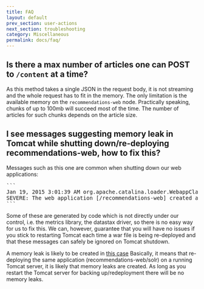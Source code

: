 ```yaml
---
title: FAQ
layout: default
prev_section: user-actions
next_section: troubleshooting
category: Miscellaneous
permalink: docs/faq/
---
```


## Is there a max number of articles one can POST to `/content` at a time?

As this method takes a single JSON in the request body, it is not streaming and the whole request has to fit in the memory. The only limitation is the available memory on the `recommendations-web` node. Practically speaking, chunks of up to 100mb will succeed most of the time. The number of articles for such chunks depends on the article size.

## I see messages suggesting memory leak in Tomcat while shutting down/re-deploying recommendations-web, how to fix this?

Messages such as this one are common when shutting down our web applications:
<pre>```
Jan 19, 2015 3:01:39 AM org.apache.catalina.loader.WebappClassLoader checkThreadLocalMapForLeaks
SEVERE: The web application [/recommendations-web] created a ThreadLocal with key of type [com.codahale.metrics.ThreadLocalRandom$1] (value [com.codahale.metrics.ThreadLocalRandom$1@6475dc22]) and a value of type [com.codahale.metrics.ThreadLocalRandom] (value [com.codahale.metrics.ThreadLocalRandom@68008a89]) but failed to remove it when the web application was stopped. Threads are going to be renewed over time to try and avoid a probable memory leak.
```</pre>

Some of these are generated by code which is not directly under our control, i.e. the metrics library, the datastax driver, so there is no easy way for us to fix this. We can, however, guarantee that you will have no issues if you stick to restarting Tomcat each time a war file is being re-deployed and that these messages can safely be ignored on Tomcat shutdown.

A memory leak is likely to be created in [this case](http://tomcat.apache.org/tomcat-7.0-doc/deployer-howto.html#Deploying_on_a_running_Tomcat_server)
Basically, it means that re-deploying the same application (recommendations-web/solr) on a running Tomcat server, it is likely that memory leaks are created. As long as you restart the Tomcat server for backing up/redeployment there will be no memory leaks.
